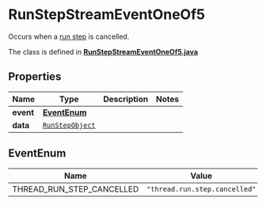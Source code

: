 

# RunStepStreamEventOneOf5

Occurs when a [run step](/docs/api-reference/runs/step-object) is cancelled.

The class is defined in **[RunStepStreamEventOneOf5.java](../../src/main/java/org/openapitools/model/RunStepStreamEventOneOf5.java)**

## Properties

Name | Type | Description | Notes
------------ | ------------- | ------------- | -------------
**event** | [**EventEnum**](#EventEnum) |  | 
**data** | [`RunStepObject`](RunStepObject.md) |  | 

## EventEnum

Name | Value
---- | -----
THREAD_RUN_STEP_CANCELLED | `"thread.run.step.cancelled"`



